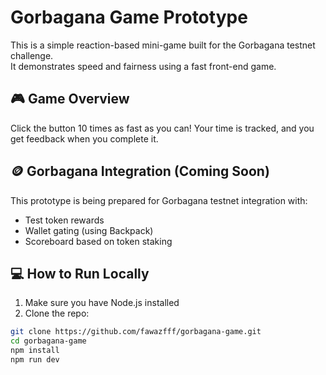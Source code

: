 # Gorbagana Game Prototype

This is a simple reaction-based mini-game built for the Gorbagana testnet challenge.  
It demonstrates speed and fairness using a fast front-end game.

## 🎮 Game Overview

Click the button 10 times as fast as you can! Your time is tracked, and you get feedback when you complete it.

## 🪙 Gorbagana Integration (Coming Soon)

This prototype is being prepared for Gorbagana testnet integration with:
- Test token rewards
- Wallet gating (using Backpack)
- Scoreboard based on token staking

## 💻 How to Run Locally

1. Make sure you have Node.js installed
2. Clone the repo:
```bash
git clone https://github.com/fawazfff/gorbagana-game.git
cd gorbagana-game
npm install
npm run dev
